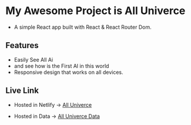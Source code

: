 # My Awesome Project is All Univerce

- A simple React app built with React & React Router Dom.

## Features

- Easily See All Ai
- and see how is the First Al in this world
- Responsive design that works on all devices.

## Live Link

- Hosted in Netlify -> [All Univerce ](https://elaborate-frangollo-88f27a.netlify.app/)

- Hosted in Data -> [All Univerce Data ](https://openapi.programming-hero.com/api/ai/tool/01)
